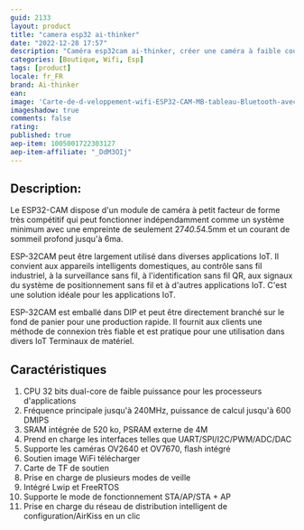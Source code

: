 ```yaml
---
guid: 2133
layout: product 
title: "camera esp32 ai-thinker"
date: "2022-12-28 17:57"
description: "Caméra esp32cam ai-thinker, créer une caméra à faible cout"
categories: [Boutique, Wifi, Esp]
tags: [product]
locale: fr_FR
brand: Ai-thinker
ean: 
image: 'Carte-de-d-veloppement-wifi-ESP32-CAM-MB-tableau-Bluetooth-avec-cam-ra-OV2640-micro-USB.jpg'
imageshadow: true
comments: false
rating:  
published: true
aep-item: 1005001722303127
aep-item-affiliate: "_DdM3OIj"
---
```


## Description:
 
Le ESP32-CAM dispose d'un module de caméra à petit facteur de forme très compétitif qui peut fonctionner indépendamment comme un système minimum avec une empreinte de seulement 27*40.5*4.5mm et un courant de sommeil profond jusqu'à 6ma.

ESP-32CAM peut être largement utilisé dans diverses applications IoT. Il convient aux appareils intelligents domestiques, au contrôle sans fil industriel, à la surveillance sans fil, à l'identification sans fil QR, aux signaux du système de positionnement sans fil et à d'autres applications IoT. C'est une solution idéale pour les applications IoT.

ESP-32CAM est emballé dans DIP et peut être directement branché sur le fond de panier pour une production rapide. Il fournit aux clients une méthode de connexion très fiable et est pratique pour une utilisation dans divers IoT
Terminaux de matériel.

## Caractéristiques

1. CPU 32 bits dual-core de faible puissance pour les processeurs d'applications
2. Fréquence principale jusqu'à 240MHz, puissance de calcul jusqu'à 600 DMIPS
3. SRAM intégrée de 520 ko, PSRAM externe de 4M
4. Prend en charge les interfaces telles que UART/SPI/I2C/PWM/ADC/DAC
5. Supporte les caméras OV2640 et OV7670, flash intégré
6. Soutien image WiFi télécharger
7. Carte de TF de soutien
8. Prise en charge de plusieurs modes de veille
9. Intégré Lwip et FreeRTOS
10. Supporte le mode de fonctionnement STA/AP/STA + AP
11. Prise en charge du réseau de distribution intelligent de configuration/AirKiss en un clic


